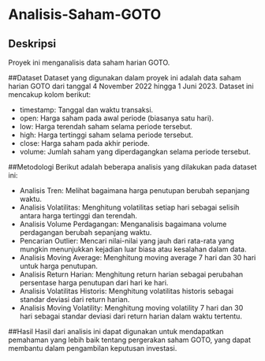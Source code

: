 # Analisis-Saham-GOTO

## Deskripsi
Proyek ini menganalisis data saham harian GOTO.

##Dataset
Dataset yang digunakan dalam proyek ini adalah data saham harian GOTO dari tanggal 4 November 2022 hingga 1 Juni 2023. Dataset ini mencakup kolom berikut:

- timestamp: Tanggal dan waktu transaksi.
- open: Harga saham pada awal periode (biasanya satu hari).
- low: Harga terendah saham selama periode tersebut.
- high: Harga tertinggi saham selama periode tersebut.
- close: Harga saham pada akhir periode.
- volume: Jumlah saham yang diperdagangkan selama periode tersebut.

##Metodologi
Berikut adalah beberapa analisis yang dilakukan pada dataset ini:

- Analisis Tren: Melihat bagaimana harga penutupan berubah sepanjang waktu.
- Analisis Volatilitas: Menghitung volatilitas setiap hari sebagai selisih antara harga tertinggi dan terendah.
- Analisis Volume Perdagangan: Menganalisis bagaimana volume perdagangan berubah sepanjang waktu.
- Pencarian Outlier: Mencari nilai-nilai yang jauh dari rata-rata yang mungkin menunjukkan kejadian luar biasa atau kesalahan dalam data.
- Analisis Moving Average: Menghitung moving average 7 hari dan 30 hari untuk harga penutupan.
- Analisis Return Harian: Menghitung return harian sebagai perubahan persentase harga penutupan dari hari ke hari.
- Analisis Volatilitas Historis: Menghitung volatilitas historis sebagai standar deviasi dari return harian.
- Analisis Moving Volatility: Menghitung moving volatility 7 hari dan 30 hari sebagai standar deviasi dari return harian dalam waktu tertentu.

##Hasil
Hasil dari analisis ini dapat digunakan untuk mendapatkan pemahaman yang lebih baik tentang pergerakan saham GOTO, yang dapat membantu dalam pengambilan keputusan investasi.
